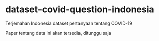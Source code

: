 # dataset-covid-question-indonesia
Terjemahan Indonesia dataset pertanyaan tentang COVID-19

Paper tentang data ini akan tersedia, ditunggu saja
